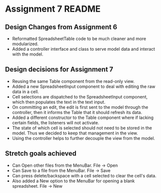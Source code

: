 # Assignment 7 README
## Design Changes from Assignment 6
- Reformatted SpreadsheetTable code to be much cleaner and more modularized.
- Added a controller interface and class to serve model data and interact with the model.

## Design decisions for Assignment 7
- Reusing the same Table component from the read-only view.
- Added a new SpreadsheetInput component to deal with editing the raw data in a cell.
- Cell selections are dispatched to the SpreadsheetInput component, which then populates the text in the text input.
- On committing an edit, the edit is first sent to the model through the controller, then it informs the Table that it should refresh its data.
- Added a different constructor to the Table component where if lacking certain fields, the listeners will not activate.
- The state of which cell is selected should not need to be stored in the model. Thus we decided to keep that management in the view.
- Using the controller helps to further decouple the view from the model.

## Stretch goals achieved
- Can Open other files from the MenuBar. File -> Open
- Can Save to a file from the MenuBar. File -> Save
- Can press delete/backspace with a cell selected to clear the cell's data.
- Also added a New option to the MenuBar for opening a blank spreadsheet. File -> New